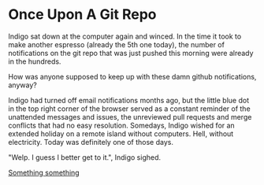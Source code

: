 # Once Upon A Git Repo

Indigo sat down at the computer again and winced.
In the time it took to make another espresso (already the 5th one today), the number of notifications on the git repo
that was just pushed this morning were already in the hundreds.

How was anyone supposed to keep up with these damn github notifications, anyway?

Indigo had turned off email notifications months ago, but the little blue
dot in the top right corner of the browser served as a constant reminder of the
unattended messages and issues, the unreviewed pull requests and merge conflicts
that had no easy resolution. Somedays, Indigo wished for an extended holiday on a remote
island without computers. Hell, without electricity. Today was definitely one of those
days.

"Welp. I guess I better get to it.", Indigo sighed.

[Something something](something.md)


